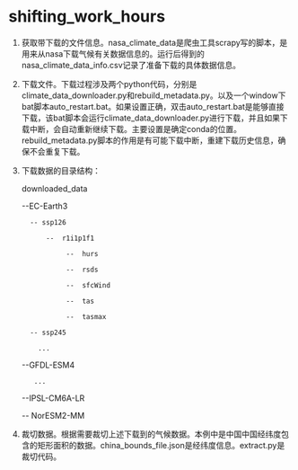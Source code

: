 # shifting_work_hours

1. 获取带下载的文件信息。nasa\_climate\_data是爬虫工具scrapy写的脚本，是用来从nasa下载气候有关数据信息的。运行后得到的nasa\_climate\_data\_info.csv记录了准备下载的具体数据信息。
2. 下载文件。下载过程涉及两个python代码，分别是climate\_data\_downloader.py和rebuild\_metadata.py。以及一个window下bat脚本auto\_restart.bat。如果设置正确，双击auto\_restart.bat是能够直接下载，该bat脚本会运行climate\_data\_downloader.py进行下载，并且如果下载中断，会自动重新继续下载。主要设置是确定conda的位置。rebuild\_metadata.py脚本的作用是有可能下载中断，重建下载历史信息，确保不会重复下载。
3. 下载数据的目录结构：

    downloaded_data

     --EC-Earth3

         -- ssp126

             --  r1i1p1f1

                  --  hurs

                  --  rsds

                  --  sfcWind

                  --  tas

                  --  tasmax

         -- ssp245

           ...

     --GFDL-ESM4

          ...

     --IPSL-CM6A-LR

     -- NorESM2-MM
4. 裁切数据。根据需要裁切上述下载到的气候数据。本例中是中国中国经纬度包含的矩形面积的数据。china_bounds_file.json是经纬度信息。extract.py是裁切代码。
